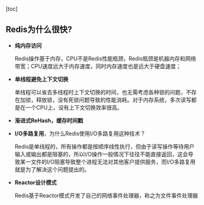 [toc]

## Redis为什么很快?

- **纯内存访问**

  Redis操作基于内存，CPU不是Redis性能瓶颈，Redis瓶颈是机器内存和网络带宽；CPU速度远大于内存速度，同时内存速度也是远大于硬盘速度；

- **单线程避免上下文切换**

  单线程可以省去多线程时上下文切换的时间，也无需考虑各种锁的问题，不存在加锁，释放锁，没有死锁问题导致的性能消耗。对于内存系统，多次读写都是在一个CPU上，没有上下文切换效率很高。

- **渐进式ReHash，缓存时间戳**

- **I/O多路复用**，为什么Redis使用I/O多路复用这种技术？

  Redis是单线程的，所有操作都是按顺序线性执行，但由于读写操作等待用户输入或输出都是阻塞的，所以I/O操作一般情况下往往不能直接返回，这会导致某一文件的I/O阻塞导致整个进程无法对其他客户提供服务，而I/O多路复用就是为了解决这个问题提出的。

- **Reactor设计模式**

  Redis基于Reactor模式开发了自己的网络事件处理器，称之为文件事件处理器